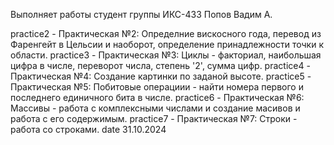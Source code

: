 Выполняет работы студент группы ИКС-433 Попов Вадим А.

practice2 - Практическая №2: Определние вискосного года, перевод из Фаренгейт в Цельсии и наоборот, определение принадлежности точки к области.
practice3 - Практическая №3: Циклы - факториал, наибольшая цифра в числе, переворот числа, степень '2', сумма цифр.
practice4 - Практическая №4: Создание картинки по заданой высоте.
practice5 - Практическая №5: Побитовые операциии - найти номера первого и последнего единичного бита в числе.
practice6 - Практическая №6: Массивы - работа с комплексными числами и создание масивов и работа с его содержимым.
practice7 - Практическая №7: Строки - работа со строками. date 31.10.2024
